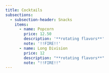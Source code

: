 ```yaml
---
title: Cocktails
subsections:
  - subsection-header: Snacks
    items:
      - name: Popcorn
        price: 12.50
        description: '**rotating flavors**'
        note: '!!FIRE!!'
      - name: Long Division
        price: 12
        description: "**rotating flavors**"
        note: "!!FIRE!!"
---
```

